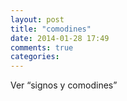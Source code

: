 ```yaml
---
layout: post
title: "comodines"
date: 2014-01-28 17:49
comments: true
categories: 
---
```

Ver “signos y comodines”


